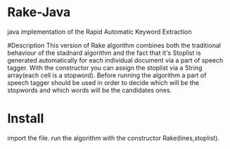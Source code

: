 # Rake-Java
java implementation of the Rapid Automatic Keyword Extraction


#Description
This version of Rake algorithm combines both the traditional behaviour of the stadnard algorithm 
and the fact that it's Stoplist is generated automatically for each individual document via a part of speech tagger.
With the constructor you can assign the stoplist via a String array(each cell is a stopword).
Before running the algorithm a part of speech tagger should be used in order to decide which will be the stopwords and which words 
will be the candidates ones.


# Install
import the file.
run the algorithm with the constructor Rake(lines,stoplist).
